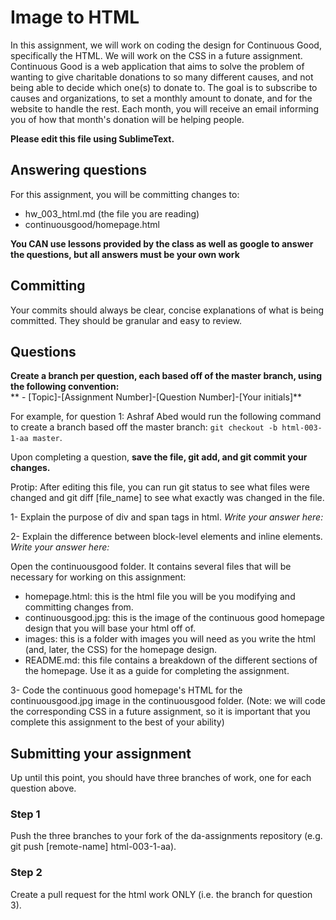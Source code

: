 # Image to HTML
In this assignment, we will work on coding the design for Continuous Good, specifically the HTML. We will work on the CSS in a future assignment. Continuous Good is a web application that aims to solve the problem of wanting to give charitable donations to so many different causes, and not being able to decide which one(s) to donate to. The goal is to subscribe to causes and organizations, to set a monthly amount to donate, and for the website to handle the rest. Each month, you will receive an email informing you of how that month's donation will be helping people.

**Please edit this file using SublimeText.**

## Answering questions
For this assignment, you will be committing changes to:
- hw_003_html.md (the file you are reading)
- continuousgood/homepage.html

**You CAN use lessons provided by the class as well as google to answer the questions, but all answers must be your own work**  

## Committing
Your commits should always be clear, concise explanations of what is being committed. They should be granular and easy to review.

## Questions
**Create a branch per question, each based off of the master branch, using the following convention:**  
** - [Topic]-[Assignment Number]-[Question Number]-[Your initials]**  

For example, for question 1: Ashraf Abed would run the following command to create a branch based off the master branch: ```git checkout -b html-003-1-aa master```.

Upon completing a question, **save the file, git add, and git commit your changes.**

Protip: After editing this file, you can run git status to see what files were changed and git diff [file_name] to see what exactly was changed in the file.

1- Explain the purpose of div and span tags in html.
*Write your answer here:*

2- Explain the difference between block-level elements and inline elements.
*Write your answer here:*

Open the continuousgood folder. It contains several files that will be necessary for working on this assignment:
- homepage.html: this is the html file you will be you modifying and committing changes from.
- continuousgood.jpg: this is the image of the continuous good homepage design that you will base your html off of.
- images: this is a folder with images you will need as you write the html (and, later, the CSS) for the homepage design.
- README.md: this file contains a breakdown of the different sections of the homepage. Use it as a guide for completing the assignment.

3- Code the continuous good homepage's HTML for the continuousgood.jpg image in the continuousgood folder. (Note: we will code the corresponding CSS in a future assignment, so it is important that you complete this assignment to the best of your ability)

## Submitting your assignment
Up until this point, you should have three branches of work, one for each question above.

### Step 1
Push the three branches to your fork of the da-assignments repository (e.g. git push [remote-name] html-003-1-aa).

### Step 2
Create a pull request for the html work ONLY (i.e. the branch for question 3).
